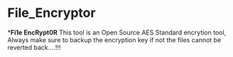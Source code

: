# File_Encryptor

*********************************Fi1e EncRypt0R********************************
This tool is an Open Source AES Standard encrytion tool, Always make sure to 
backup the encryption key if not the files cannot be reverted back....!!!
